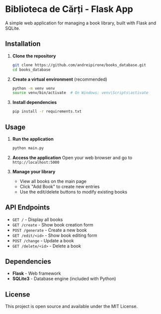 # Biblioteca de Cărți - Flask App

A simple web application for managing a book library, built with Flask and SQLite.

## Installation

1. **Clone the repository**
   ```bash
   git clone https://github.com/andreipirone/books_database.git
   cd books_database
   ```

2. **Create a virtual environment** (recommended)
   ```bash
   python -m venv venv
   source venv/bin/activate  # On Windows: venv\Scripts\activate
   ```

3. **Install dependencies**
   ```bash
   pip install -r requirements.txt
   ```

## Usage

1. **Run the application**
   ```bash
   python main.py
   ```

2. **Access the application**
   Open your web browser and go to `http://localhost:5000`

3. **Manage your library**
   - View all books on the main page
   - Click "Add Book" to create new entries
   - Use the edit/delete buttons to modify existing books

## API Endpoints

- `GET /` - Display all books
- `GET /create` - Show book creation form
- `POST /generate` - Create a new book
- `GET /edit/<id>` - Show book editing form
- `POST /change` - Update a book
- `GET /delete/<id>` - Delete a book

## Dependencies

- **Flask** - Web framework
- **SQLite3** - Database engine (included with Python)

## License

This project is open source and available under the MIT License.

